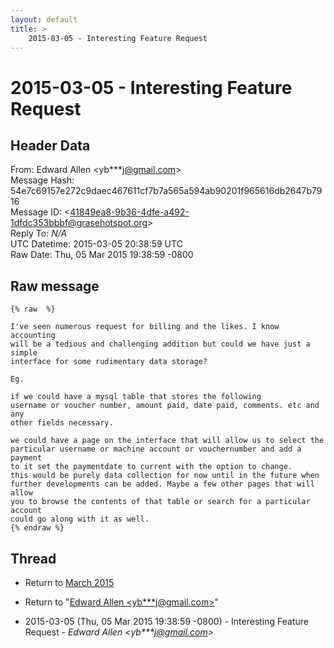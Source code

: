 ```yaml
---
layout: default
title: >
    2015-03-05 - Interesting Feature Request
---
```


# 2015-03-05 - Interesting Feature Request

## Header Data

From: Edward Allen \<yb***j@gmail.com\><br>
Message Hash: 54e7c69157e272c9daec467611cf7b7a565a594ab90201f965616db2647b7916<br>
Message ID: \<41849ea8-9b36-4dfe-a492-1dfdc353bbbf@grasehotspot.org\><br>
Reply To: _N/A_<br>
UTC Datetime: 2015-03-05 20:38:59 UTC<br>
Raw Date: Thu, 05 Mar 2015 19:38:59 -0800<br>

## Raw message

```
{% raw  %}

I've seen numerous request for billing and the likes. I know accounting 
will be a tedious and challenging addition but could we have just a simple 
interface for some rudimentary data storage?

Eg.

if we could have a mysql table that stores the following
username or voucher number, amount paid, date paid, comments. etc and any 
other fields necessary.

we could have a page on the interface that will allow us to select the 
particular username or machine account or vouchernumber and add a payment 
to it set the paymentdate to current with the option to change.
this would be purely data collection for now until in the future when 
further developments can be added. Maybe a few other pages that will allow 
you to browse the contents of that table or search for a particular account 
could go along with it as well.
{% endraw %}
```

## Thread

+ Return to [March 2015](/archive/2015/03)

+ Return to "[Edward Allen <yb***j<span>@</span>gmail.com>](/authors/yb___j_at_gmail_com)"

+ 2015-03-05 (Thu, 05 Mar 2015 19:38:59 -0800) - Interesting Feature Request - _Edward Allen \<yb***j@gmail.com\>_

